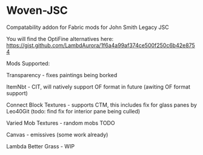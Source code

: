 # Woven-JSC

Compatability addon for Fabric mods for John Smith Legacy JSC

You will find the OptiFine alternatives here: https://gist.github.com/LambdAurora/1f6a4a99af374ce500f250c6b42e8754

Mods Supported:

Transparency - fixes paintings being borked

ItemNbt - CIT, will natively support OF format in future (awiting OF format support)

Connect Block Textures - supports CTM, this includes fix for glass panes by Leo40Git (todo: find fix for interior pane being culled)

Varied Mob Textures - random mobs TODO

Canvas - emissives (some work already)

Lambda Better Grass - WIP
